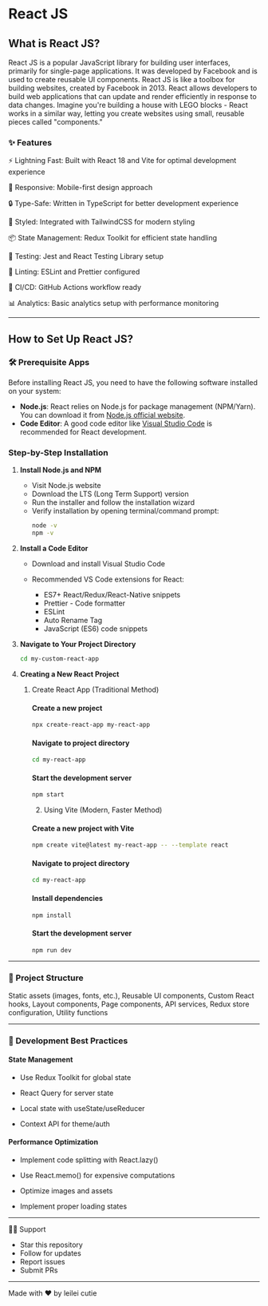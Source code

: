 # React JS

## What is React JS?

React JS is a popular JavaScript library for building user interfaces, primarily for single-page applications. It was developed by Facebook and is used to create reusable UI components. React JS is like a toolbox for building websites, created by Facebook in 2013. React allows developers to build web applications that can update and render efficiently in response to data changes. Imagine you're building a house with LEGO blocks - React works in a similar way, letting you create websites using small, reusable pieces called "components."

### ✨ Features

⚡️ Lightning Fast: Built with React 18 and Vite for optimal development experience

📱 Responsive: Mobile-first design approach

🔒 Type-Safe: Written in TypeScript for better development experience

🎨 Styled: Integrated with TailwindCSS for modern styling

📦 State Management: Redux Toolkit for efficient state handling

🧪 Testing: Jest and React Testing Library setup

📝 Linting: ESLint and Prettier configured

🔄 CI/CD: GitHub Actions workflow ready

📊 Analytics: Basic analytics setup with performance monitoring


---

## How to Set Up React JS?

### 🛠️ Prerequisite Apps

Before installing React JS, you need to have the following software installed on your system:
- **Node.js**: React relies on Node.js for package management (NPM/Yarn). You can download it from [Node.js official website](https://nodejs.org/).
- **Code Editor**: A good code editor like [Visual Studio Code](https://code.visualstudio.com/) is recommended for React development.

### Step-by-Step Installation

1. **Install Node.js and NPM**
    - Visit Node.js website
    - Download the LTS (Long Term Support) version
    - Run the installer and follow the installation wizard
    - Verify installation by opening terminal/command prompt:
      ```bash
      node -v
      npm -v
      ```

2. **Install a Code Editor**

    - Download and install Visual Studio Code
    - Recommended VS Code extensions for React:

        - ES7+ React/Redux/React-Native snippets
        - Prettier - Code formatter
        - ESLint
        - Auto Rename Tag
        - JavaScript (ES6) code snippets

3. **Navigate to Your Project Directory**
   ```bash
   cd my-custom-react-app 

   
4. **Creating a New React Project**

    1. Create React App (Traditional Method)

        #### Create a new project
        ```bash
        npx create-react-app my-react-app
        ```
        #### Navigate to project directory
        ```bash
        cd my-react-app
        ```

        #### Start the development server
        ```bash
        npm start
        ```
        2. Using Vite (Modern, Faster Method)
        #### Create a new project with Vite
        ```bash
        npm create vite@latest my-react-app -- --template react
         ```

        #### Navigate to project directory
        ```bash
        cd my-react-app
         ```

        #### Install dependencies
        ```bash
        npm install
         ```

        #### Start the development server
        ```bash
        npm run dev
         ```


---

### 📁 Project Structure


Static assets (images, fonts, etc.), Reusable UI components, Custom React hooks, Layout components, Page components, API services, Redux store configuration, Utility functions

---
### 🎯 Development Best Practices

 #### State Management

- Use Redux Toolkit for global state

- React Query for server state

- Local state with useState/useReducer

- Context API for theme/auth


 #### Performance Optimization

- Implement code splitting with React.lazy()

- Use React.memo() for expensive computations

- Optimize images and assets

- Implement proper loading states

---

🙋‍♂️ Support

- Star this repository
- Follow for updates
- Report issues
- Submit PRs

---
Made with ❤️ by leilei cutie